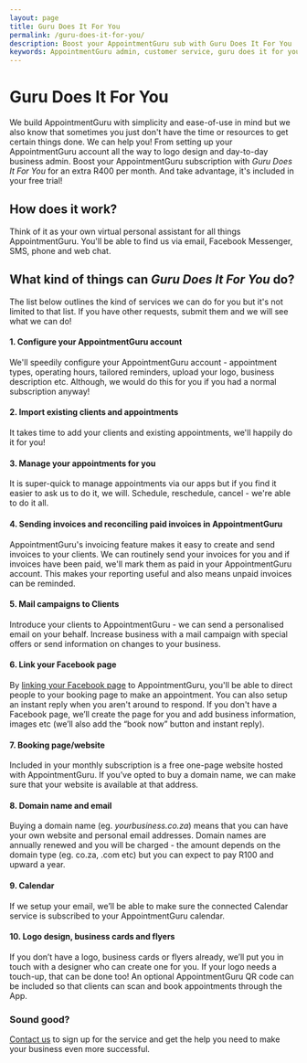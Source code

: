 ```yaml
---
layout: page
title: Guru Does It For You
permalink: /guru-does-it-for-you/
description: Boost your AppointmentGuru sub with Guru Does It For You
keywords: AppointmentGuru admin, customer service, guru does it for you, virtual assistant
---
```

# Guru Does It For You

We build AppointmentGuru with simplicity and ease-of-use in mind but we also know that sometimes you just don't have the time or resources to get certain things done. We can help you! From setting up your AppointmentGuru account all the way to logo design and day-to-day business admin. Boost your AppointmentGuru subscription with *Guru Does It For You* for an extra R400 per month. And take advantage, it's included in your free trial! 

## How does it work?

Think of it as your own virtual personal assistant for all things AppointmentGuru. You'll be able to find us via email, Facebook Messenger, SMS, phone and web chat.

## What kind of things can *Guru Does It For You* do?

The list below outlines the kind of services we can do for you but it's not limited to that list. If you have other requests, submit them and we will see what we can do!

#### 1. Configure your AppointmentGuru account

We'll speedily configure your AppointmentGuru account - appointment types, operating hours, tailored reminders, upload your logo, business description etc. Although, we would do this for you if you had a normal subscription anyway!

#### 2. Import existing clients and appointments

It takes time to add your clients and existing appointments, we'll happily do it for you!

#### 3. Manage your appointments for you

It is super-quick to manage appointments via our apps but if you find it easier to ask us to do it, we will. Schedule, reschedule, cancel - we're able to do it all.

#### 4. Sending invoices and reconciling paid invoices in AppointmentGuru

AppointmentGuru's invoicing feature makes it easy to create and send invoices to your clients. We can routinely send your invoices for you and if invoices have been paid, we'll mark them as paid in your AppointmentGuru account. This makes your reporting useful and also means unpaid invoices can be reminded.

#### 5. Mail campaigns to Clients

Introduce your clients to AppointmentGuru - we can send a personalised email on your behalf. Increase business with a mail campaign with special offers or send information on changes to your business.

#### 6. Link your Facebook page

By [linking your Facebook page](/help/linking-facebook/) to AppointmentGuru, you'll be able to direct people to your booking page to make an appointment. You can also setup an instant reply when you aren't around to respond. If you don't have a Facebook page, we’ll create the page for you and add business information, images etc (we’ll also add the “book now” button and instant reply).

#### 7. Booking page/website

Included in your monthly subscription is a free one-page website hosted with AppointmentGuru. If you’ve opted to buy a domain name, we can make sure that your website is available at that address.

#### 8. Domain name and email

Buying a domain name (eg. *yourbusiness.co.za*) means that you can have your own website and personal email addresses. Domain names are annually renewed and you will be charged - the amount depends on the domain type (eg. co.za, .com etc) but you can expect to pay R100 and upward a year.

#### 9. Calendar

If we setup your email, we’ll be able to make sure the connected Calendar service is subscribed to your AppointmentGuru calendar.

#### 10. Logo design, business cards and flyers

If you don’t have a logo, business cards or flyers already, we’ll put you in touch with a designer who can create one for you. If your logo needs a touch-up, that can be done too! An optional AppointmentGuru QR code can be included so that clients can scan and book appointments through the App.

### Sound good?

[Contact us](mailto:support@appointmentguru.co) to sign up for the service and get the help you need to make your business even more successful.
